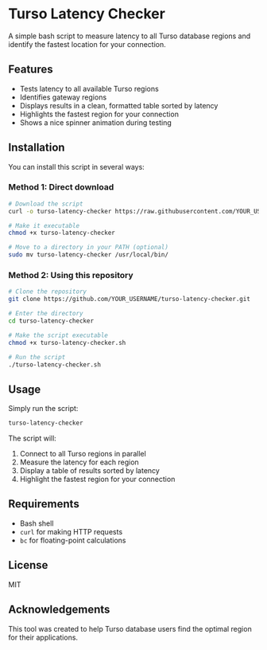# Turso Latency Checker

A simple bash script to measure latency to all Turso database regions and identify the fastest location for your connection.

## Features

- Tests latency to all available Turso regions
- Identifies gateway regions
- Displays results in a clean, formatted table sorted by latency
- Highlights the fastest region for your connection
- Shows a nice spinner animation during testing

## Installation

You can install this script in several ways:

### Method 1: Direct download

```bash
# Download the script
curl -o turso-latency-checker https://raw.githubusercontent.com/YOUR_USERNAME/turso-latency-checker/main/turso-latency-checker.sh

# Make it executable
chmod +x turso-latency-checker

# Move to a directory in your PATH (optional)
sudo mv turso-latency-checker /usr/local/bin/
```

### Method 2: Using this repository

```bash
# Clone the repository
git clone https://github.com/YOUR_USERNAME/turso-latency-checker.git

# Enter the directory
cd turso-latency-checker

# Make the script executable
chmod +x turso-latency-checker.sh

# Run the script
./turso-latency-checker.sh
```

## Usage

Simply run the script:

```bash
turso-latency-checker
```

The script will:
1. Connect to all Turso regions in parallel
2. Measure the latency for each region
3. Display a table of results sorted by latency
4. Highlight the fastest region for your connection

## Requirements

- Bash shell
- `curl` for making HTTP requests
- `bc` for floating-point calculations

## License

MIT

## Acknowledgements

This tool was created to help Turso database users find the optimal region for their applications. 